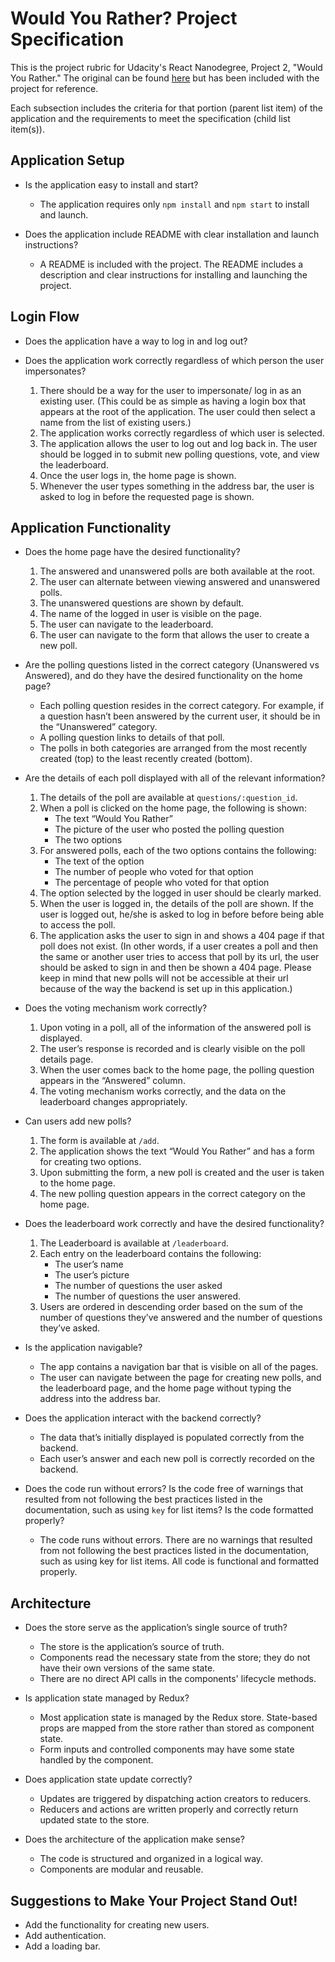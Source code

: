 # Would You Rather? Project Specification
This is the project rubric for Udacity's React Nanodegree, Project 2, "Would You Rather." The original can be found [here](https://review.udacity.com/#!/rubrics/1567/view) but has been included with the project for reference.

Each subsection includes the criteria for that portion (parent list item) of the application and the requirements to meet the specification (child list item(s)).

## Application Setup
- Is the application easy to install and start?
    - The application requires only `npm install` and `npm start` to install and launch.

- Does the application include README with clear installation and launch instructions?
    - A README is included with the project. The README includes a description and clear instructions for installing and launching the project.

## Login Flow
- Does the application have a way to log in and log out?

- Does the application work correctly regardless of which person the user impersonates?
    1. There should be a way for the user to impersonate/ log in as an existing user. (This could be as simple as having a login box that appears at the root of the application. The user could then select a name from the list of existing users.)
    1. The application works correctly regardless of which user is selected.
    1. The application allows the user to log out and log back in. The user should be logged in to submit new polling questions, vote, and view the leaderboard.
    1. Once the user logs in, the home page is shown.
    1. Whenever the user types something in the address bar, the user is asked to log in before the requested page is shown.

## Application Functionality
- Does the home page have the desired functionality?
    1. The answered and unanswered polls are both available at the root.
    1. The user can alternate between viewing answered and unanswered polls.
    1. The unanswered questions are shown by default.
    1. The name of the logged in user is visible on the page.
    1. The user can navigate to the leaderboard.
    1. The user can navigate to the form that allows the user to create a new poll.

- Are the polling questions listed in the correct category (Unanswered vs Answered), and do they have the desired functionality on the home page?
    - Each polling question resides in the correct category. For example, if a question hasn’t been answered by the current user, it should be in the “Unanswered” category.
    - A polling question links to details of that poll.
    - The polls in both categories are arranged from the most recently created (top) to the least recently created (bottom).

- Are the details of each poll displayed with all of the relevant information?
    1. The details of the poll are available at `questions/:question_id`.
    1. When a poll is clicked on the home page, the following is shown:
        - The text “Would You Rather”
        - The picture of the user who posted the polling question
        - The two options
    1. For answered polls, each of the two options contains the following:
        - The text of the option
        - The number of people who voted for that option
        - The percentage of people who voted for that option
    1. The option selected by the logged in user should be clearly marked.
    1. When the user is logged in, the details of the poll are shown. If the user is logged out, he/she is asked to log in before before being able to access the poll.
    1. The application asks the user to sign in and shows a 404 page if that poll does not exist. (In other words, if a user creates a poll and then the same or another user tries to access that poll by its url, the user should be asked to sign in and then be shown a 404 page. Please keep in mind that new polls will not be accessible at their url because of the way the backend is set up in this application.)

- Does the voting mechanism work correctly?
    1. Upon voting in a poll, all of the information of the answered poll is displayed.
    1. The user’s response is recorded and is clearly visible on the poll details page.
    1. When the user comes back to the home page, the polling question appears in the “Answered” column.
    1. The voting mechanism works correctly, and the data on the leaderboard changes appropriately.

- Can users add new polls?
    1. The form is available at `/add`.
    1. The application shows the text “Would You Rather” and has a form for creating two options.
    1. Upon submitting the form, a new poll is created and the user is taken to the home page.
    1. The new polling question appears in the correct category on the home page.

- Does the leaderboard work correctly and have the desired functionality?
    1. The Leaderboard is available at `/leaderboard`.
    1. Each entry on the leaderboard contains the following:
        - The user’s name
        - The user’s picture
        - The number of questions the user asked
        - The number of questions the user answered.
    1. Users are ordered in descending order based on the sum of the number of questions they’ve answered and the number of questions they’ve asked.

- Is the application navigable?
    - The app contains a navigation bar that is visible on all of the pages.
    - The user can navigate between the page for creating new polls, and the leaderboard page, and the home page without typing the address into the address bar.

- Does the application interact with the backend correctly?
    - The data that’s initially displayed is populated correctly from the backend.
    - Each user’s answer and each new poll is correctly recorded on the backend.

- Does the code run without errors? Is the code free of warnings that resulted from not following the best practices listed in the documentation, such as using `key` for list items? Is the code formatted properly?
    - The code runs without errors. There are no warnings that resulted from not following the best practices listed in the documentation, such as using key for list items. All code is functional and formatted properly.

## Architecture
- Does the store serve as the application’s single source of truth?
    - The store is the application’s source of truth.
    - Components read the necessary state from the store; they do not have their own versions of the same state.
    - There are no direct API calls in the components' lifecycle methods.

- Is application state managed by Redux?
    - Most application state is managed by the Redux store. State-based props are mapped from the store rather than stored as component state.
    - Form inputs and controlled components may have some state handled by the component.

- Does application state update correctly?
    - Updates are triggered by dispatching action creators to reducers.
    - Reducers and actions are written properly and correctly return updated state to the store.

- Does the architecture of the application make sense?
    - The code is structured and organized in a logical way.
    - Components are modular and reusable.

## Suggestions to Make Your Project Stand Out!
- Add the functionality for creating new users.
- Add authentication.
- Add a loading bar.
